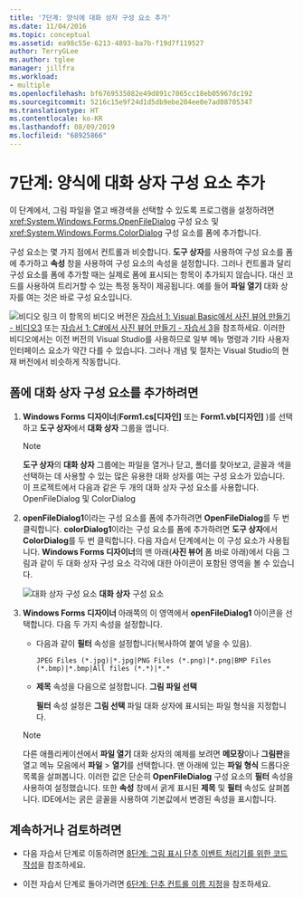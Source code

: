 ```yaml
---
title: '7단계: 양식에 대화 상자 구성 요소 추가'
ms.date: 11/04/2016
ms.topic: conceptual
ms.assetid: ea98c55e-6213-4893-ba7b-f19d7f119527
author: TerryGLee
ms.author: tglee
manager: jillfra
ms.workload:
- multiple
ms.openlocfilehash: bf6769535082e49d891c7065cc18eb05967dc192
ms.sourcegitcommit: 5216c15e9f24d1d5db9ebe204ee0e7ad08705347
ms.translationtype: HT
ms.contentlocale: ko-KR
ms.lasthandoff: 08/09/2019
ms.locfileid: "68925866"
---
```

# <a name="step-7-add-dialog-components-to-your-form"></a>7단계: 양식에 대화 상자 구성 요소 추가
이 단계에서, 그림 파일을 열고 배경색을 선택할 수 있도록 프로그램을 설정하려면 <xref:System.Windows.Forms.OpenFileDialog> 구성 요소 및 <xref:System.Windows.Forms.ColorDialog> 구성 요소를 폼에 추가합니다.

구성 요소는 몇 가지 점에서 컨트롤과 비슷합니다. **도구 상자**를 사용하여 구성 요소를 폼에 추가하고 **속성** 창을 사용하여 구성 요소의 속성을 설정합니다. 그러나 컨트롤과 달리 구성 요소를 폼에 추가할 때는 실제로 폼에 표시되는 항목이 추가되지 않습니다. 대신 코드를 사용하여 트리거할 수 있는 특정 동작이 제공됩니다. 예를 들어 **파일 열기** 대화 상자를 여는 것은 바로 구성 요소입니다.

![비디오 링크](../data-tools/media/playvideo.gif) 이 항목의 비디오 버전은 [자습서 1: Visual Basic에서 사진 뷰어 만들기 - 비디오3](http://go.microsoft.com/fwlink/?LinkId=205213) 또는 [자습서 1: C#에서 사진 뷰어 만들기 - 자습서 3](http://go.microsoft.com/fwlink/?LinkId=205202)을 참조하세요. 이러한 비디오에서는 이전 버전의 Visual Studio를 사용하므로 일부 메뉴 명령과 기타 사용자 인터페이스 요소가 약간 다를 수 있습니다. 그러나 개념 및 절차는 Visual Studio의 현재 버전에서 비슷하게 작동합니다.

## <a name="to-add-dialog-components-to-your-form"></a>폼에 대화 상자 구성 요소를 추가하려면

1. **Windows Forms 디자이너**(**Form1.cs[디자인]** 또는 **Form1.vb[디자인]** )를 선택하고 **도구 상자**에서 **대화 상자** 그룹을 엽니다.

    > [!NOTE]
    > **도구 상자**의 **대화 상자** 그룹에는 파일을 열거나 닫고, 폴더를 찾아보고, 글꼴과 색을 선택하는 데 사용할 수 있는 많은 유용한 대화 상자를 여는 구성 요소가 있습니다. 이 프로젝트에서 다음과 같은 두 개의 대화 상자 구성 요소를 사용합니다. OpenFileDialog 및 ColorDialog

2. **openFileDialog1**이라는 구성 요소를 폼에 추가하려면 **OpenFileDialog**를 두 번 클릭합니다. **colorDialog1**이라는 구성 요소를 폼에 추가하려면 **도구 상자**에서 **ColorDialog**를 두 번 클릭합니다. 다음 자습서 단계에서는 이 구성 요소가 사용됩니다. **Windows Forms 디자이너**의 맨 아래(**사진 뷰어** 폼 바로 아래)에서 다음 그림과 같이 두 대화 상자 구성 요소 각각에 대한 아이콘이 포함된 영역을 볼 수 있습니다.

     ![대화 상자 구성 요소](../ide/media/express_dialogsadded.png)
**대화 상자** 구성 요소

3. **Windows Forms 디자이너** 아래쪽의 이 영역에서 **openFileDialog1** 아이콘을 선택합니다. 다음 두 가지 속성을 설정합니다.

    - 다음과 같이 **필터** 속성을 설정합니다(복사하여 붙여 넣을 수 있음).

        ```
        JPEG Files (*.jpg)|*.jpg|PNG Files (*.png)|*.png|BMP Files (*.bmp)|*.bmp|All files (*.*)|*.*
        ```

    - **제목** 속성을 다음으로 설정합니다. **그림 파일 선택**

         **필터** 속성 설정은 **그림 선택** 파일 대화 상자에 표시되는 파일 형식을 지정합니다.

    > [!NOTE]
    > 다른 애플리케이션에서 **파일 열기** 대화 상자의 예제를 보려면 **메모장**이나 **그림판**을 열고 메뉴 모음에서 **파일** > **열기**를 선택합니다. 맨 아래에 있는 **파일 형식** 드롭다운 목록을 살펴봅니다. 이러한 값은 단순히 **OpenFileDialog** 구성 요소의 **필터** 속성을 사용하여 설정했습니다. 또한 **속성** 창에서 굵게 표시된 **제목** 및 **필터** 속성도 살펴봅니다. IDE에서는 굵은 글꼴을 사용하여 기본값에서 변경된 속성을 표시합니다.

## <a name="to-continue-or-review"></a>계속하거나 검토하려면

- 다음 자습서 단계로 이동하려면 [8단계: 그림 표시 단추 이벤트 처리기를 위한 코드 작성](../ide/step-8-write-code-for-the-show-a-picture-button-event-handler.md)을 참조하세요.

- 이전 자습서 단계로 돌아가려면 [6단계: 단추 컨트롤 이름 지정](../ide/step-6-name-your-button-controls.md)을 참조하세요.
